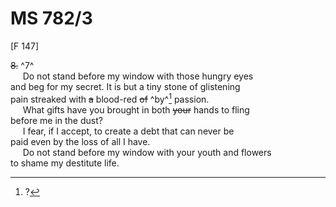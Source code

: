 # MS 782/3

[F 147]

~~8.~~ ^7^ \
&nbsp;&nbsp;&nbsp;&nbsp;&nbsp;Do not stand before my window with those hungry eyes \
and beg for my secret. It is but a tiny stone of glistening \
pain streaked with ~~a~~ blood-red ~~of~~ ^by^[^1] passion. \
&nbsp;&nbsp;&nbsp;&nbsp;&nbsp;What gifts have you brought in both ~~your~~ hands to fling \
before me in the dust? \
&nbsp;&nbsp;&nbsp;&nbsp;&nbsp;I fear, if I accept, to create a debt that can never be \
paid even by the loss of all I have. \
&nbsp;&nbsp;&nbsp;&nbsp;&nbsp;Do not stand before my window with your youth and flowers \
to shame my destitute life. 
[^1]: ? 
